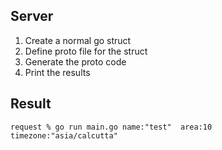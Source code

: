 
Server 
-

1. Create a normal go struct 
2. Define  proto file for the struct 
3. Generate the proto code 
4. Print the results

Result
-
`
request % go run main.go
name:"test"  area:10  timezone:"asia/calcutta"
`